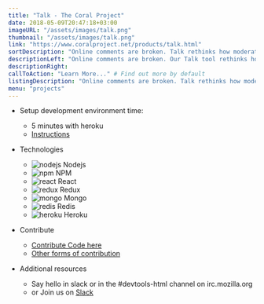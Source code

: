 ```yaml
---
title: "Talk - The Coral Project"
date: 2018-05-09T20:47:18+03:00
imageURL: "/assets/images/talk.png"
thumbnail: "/assets/images/talk.png"
link: "https://www.coralproject.net/products/talk.html"
sortDescription: "Online comments are broken. Talk rethinks how moderation, comment display and online conversation function."
descriptionLeft: "Online comments are broken. Our Talk tool rethinks how moderation, comment display, and online conversation function, creating the opportunity for safer, smarter discussions around your work."
descriptionRight:
callToAction: "Learn More..." # Find out more by default
listingDescription: "Online comments are broken. Talk rethinks how moderation, comment display and online conversation function."# The description of the project for the project listing, if no description is provided the content of the sortDescription will be used
menu: "projects"
---
```


- Setup development environment time:

  - 5 minutes with heroku
  - [Instructions](https://github.com/coralproject/talk)

* Technologies

  - ![nodejs](/assets/images/nodejs.png) Nodejs
  - ![npm](/assets/images/npm.png) NPM
  - ![react](/assets/images/react.png) React
  - ![redux](/assets/images/redux.png) Redux
  - ![mongo](/assets/images/mongo-logo.png) Mongo
  - ![redis](/assets/images/redis-logo.png) Redis
  - ![heroku](/assets/images/heroku-logo.png) Heroku

* Contribute

  - [Contribute Code here](https://github.com/coralproject/talk/issues)
  - [Other forms of contribution](https://www.coralproject.net/contribute.html)

* Additional resources

  - Say hello in slack or in the #devtools-html channel on irc.mozilla.org
  - or Join us on [Slack](https://devtools-html-slack.herokuapp.com/)
